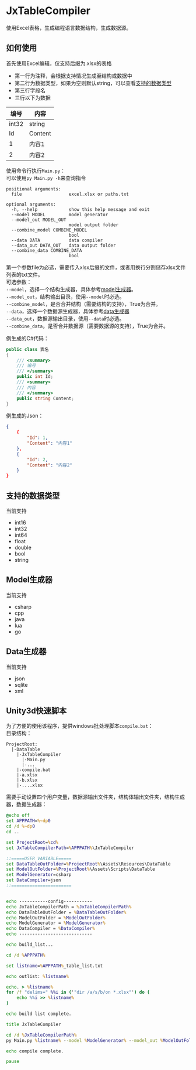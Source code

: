 # JxTableCompiler
使用Excel表格，生成编程语言数据结构，生成数据源。

## 如何使用
首先使用Excel编辑，仅支持后缀为.xlsx的表格  

- 第一行为注释，会根据支持情况生成至结构或数据中
- 第二行为数据类型，如果为空则默认string，可以查看[支持的数据类型](#支持的数据类型)
- 第三行字段名
- 三行以下为数据


| 编号  | 内容    |
| ----- | ------- |
| int32 | string  |
| Id    | Content |
| 1     | 内容1   |
| 2     | 内容2   |

使用命令行执行`Main.py`：  
可以使用`py Main.py -h`来查询指令  

```
positional arguments:
  file                  excel.xlsx or paths.txt

optional arguments:
  -h, --help            show this help message and exit
  --model MODEL         model generator
  --model_out MODEL_OUT
                        model output folder
  --combine_model COMBINE_MODEL
                        bool
  --data DATA           data compiler
  --data_out DATA_OUT   data output folder
  --combine_data COMBINE_DATA
                        bool
```
第一个参数file为必选，需要传入xlsx后缀的文件，或者用换行分割储存xlsx文件列表的txt文件。  
可选参数：  
`--model`，选择一个结构生成器，具体参考[model生成器](#model生成器)。  
`--model_out`，结构输出目录，使用`--model`时必选。  
`--combine_model`，是否合并结构（需要结构的支持），True为合并。  
`--data`，选择一个数据源生成器，具体参考[data生成器](#data生成器)  
`--data_out`，数据源输出目录，使用`--data`时必选。  
`--combine_data`，是否合并数据源（需要数据源的支持），True为合并。


例生成的C#代码：
```csharp
public class 表名
{
    /// <summary>
    /// 编号
    /// </summary>
    public int Id;
    /// <summary>
    /// 内容
    /// </summary>
    public string Content;
}
```
例生成的Json：
```json
{
    {
        "Id": 1,
        "Content": "内容1"
    },
    {
        "Id": 2,
        "Content": "内容2"
    }
}
```

## 支持的数据类型
当前支持
- int16
- int32
- int64
- float
- double
- bool
- string

## Model生成器
当前支持
- csharp
- cpp
- java
- lua
- go

## Data生成器
当前支持
- json
- sqlite
- xml


## Unity3d快速脚本
为了方便的使用该程序，提供windows批处理脚本`compile.bat`：  
目录结构：  
```
ProjectRoot:
  |-DataTable
    |-JxTableCompiler
      |-Main.py
      |-...
    |-compile.bat
    |-a.xlsx
    |-b.xlsx
    |-....xlsx
```
需要手动设置四个用户变量，数据源输出文件夹，结构体输出文件夹，结构生成器，数据生成器：
```bat
@echo off
set APPPATH=%~dp0
cd /d %~dp0
cd ..

set ProjectRoot=%cd%
set JxTableCompilerPath=%APPPATH%\JxTableCompiler

::=====USER VARIABLE=====
set DataTableOutFolder=%ProjectRoot%\Assets\Resources\DataTable
set ModelOutFolder=%ProjectRoot%\Assets\Scripts\DataTable
set ModelGenerator=csharp
set DataCompiler=json
::=======================


echo -----------config-----------
echo JxTableCompilerPath = %JxTableCompilerPath%
echo DataTableOutFolder = %DataTableOutFolder%
echo ModelOutFolder = %ModelOutFolder%
echo ModelGenerator = %ModelGenerator%
echo DataCompiler = %DataCompiler%
echo ----------------------------

echo build_list...

cd /d %APPPATH%

set listname=%APPPATH%_table_list.txt

echo outlist: %listname%

echo. > %listname%
for /f "delims=" %%i in ('"dir /a/s/b/on *.xlsx"') do (
    echo %%i >> %listname%
)

echo build list complete.

title JxTableCompiler

cd /d %JxTableCompilerPath%
py Main.py %listname% --model %ModelGenerator% --model_out %ModelOutFolder% --combine_model True --data %DataCompiler% --data_out %DataTableOutFolder%

echo compile complete.

pause


```